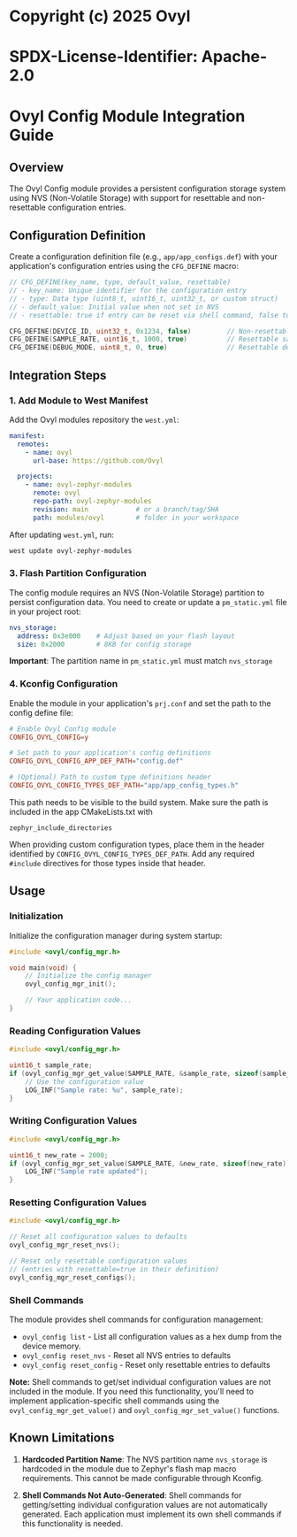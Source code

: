 # Copyright (c) 2025 Ovyl
# SPDX-License-Identifier: Apache-2.0

# Ovyl Config Module Integration Guide

## Overview

The Ovyl Config module provides a persistent configuration storage system using NVS (Non-Volatile Storage) with support for resettable and non-resettable configuration entries.

## Configuration Definition

Create a configuration definition file (e.g., `app/app_configs.def`) with your application's configuration entries using the `CFG_DEFINE` macro:

```c
// CFG_DEFINE(key_name, type, default_value, resettable)
// - key_name: Unique identifier for the configuration entry
// - type: Data type (uint8_t, uint16_t, uint32_t, or custom struct)
// - default_value: Initial value when not set in NVS
// - resettable: true if entry can be reset via shell command, false to protect it

CFG_DEFINE(DEVICE_ID, uint32_t, 0x1234, false)         // Non-resettable device ID
CFG_DEFINE(SAMPLE_RATE, uint16_t, 1000, true)          // Resettable sample rate
CFG_DEFINE(DEBUG_MODE, uint8_t, 0, true)               // Resettable debug flag
```

## Integration Steps

### 1. Add Module to West Manifest

Add the Ovyl modules repository the `west.yml`:

```yaml
manifest:
  remotes:
    - name: ovyl
      url-base: https://github.com/Ovyl

  projects:
    - name: ovyl-zephyr-modules
      remote: ovyl
      repo-path: ovyl-zephyr-modules
      revision: main            # or a branch/tag/SHA
      path: modules/ovyl        # folder in your workspace

```

After updating `west.yml`, run:
```bash
west update ovyl-zephyr-modules
```

### 3. Flash Partition Configuration

The config module requires an NVS (Non-Volatile Storage) partition to persist configuration data. You need to create or update a `pm_static.yml` file in your project root:

```yaml
nvs_storage:
  address: 0x3e000    # Adjust based on your flash layout
  size: 0x2000        # 8KB for config storage
```

**Important**: The partition name in `pm_static.yml` must match `nvs_storage`

### 4. Kconfig Configuration

Enable the module in your application's `prj.conf` and set the path to the config define file:

```conf
# Enable Ovyl Config module
CONFIG_OVYL_CONFIG=y

# Set path to your application's config definitions
CONFIG_OVYL_CONFIG_APP_DEF_PATH="config.def"

# (Optional) Path to custom type definitions header
CONFIG_OVYL_CONFIG_TYPES_DEF_PATH="app/app_config_types.h"
```

This path needs to be visible to the build system. Make sure the path is included in the app CMakeLists.txt with

`zephyr_include_directories`

When providing custom configuration types, place them in the header identified by `CONFIG_OVYL_CONFIG_TYPES_DEF_PATH`. Add any required `#include` directives for those types inside that header.

## Usage

### Initialization

Initialize the configuration manager during system startup:

```c
#include <ovyl/config_mgr.h>

void main(void) {
    // Initialize the config manager
    ovyl_config_mgr_init();

    // Your application code...
}
```

### Reading Configuration Values

```c
#include <ovyl/config_mgr.h>

uint16_t sample_rate;
if (ovyl_config_mgr_get_value(SAMPLE_RATE, &sample_rate, sizeof(sample_rate))) {
    // Use the configuration value
    LOG_INF("Sample rate: %u", sample_rate);
}
```

### Writing Configuration Values

```c
#include <ovyl/config_mgr.h>

uint16_t new_rate = 2000;
if (ovyl_config_mgr_set_value(SAMPLE_RATE, &new_rate, sizeof(new_rate))) {
    LOG_INF("Sample rate updated");
}
```

### Resetting Configuration Values

```c
#include <ovyl/config_mgr.h>

// Reset all configuration values to defaults
ovyl_config_mgr_reset_nvs();

// Reset only resettable configuration values
// (entries with resettable=true in their definition)
ovyl_config_mgr_reset_configs();
```

### Shell Commands

The module provides shell commands for configuration management:

- `ovyl_config list` - List all configuration values as a hex dump from the device memory.
- `ovyl_config reset_nvs` - Reset all NVS entries to defaults
- `ovyl_config reset_config` - Reset only resettable entries to defaults

**Note:** Shell commands to get/set individual configuration values are not included in the module. If you need this functionality, you'll need to implement application-specific shell commands using the `ovyl_config_mgr_get_value()` and `ovyl_config_mgr_set_value()` functions.

## Known Limitations

1. **Hardcoded Partition Name**: The NVS partition name `nvs_storage` is hardcoded in the module due to Zephyr's flash map macro requirements. This cannot be made configurable through Kconfig.

2. **Shell Commands Not Auto-Generated**: Shell commands for getting/setting individual configuration values are not automatically generated. Each application must implement its own shell commands if this functionality is needed.

